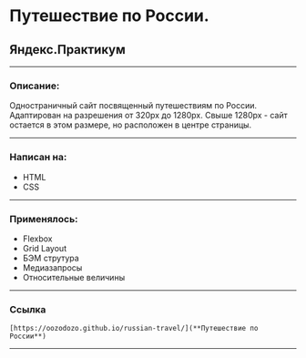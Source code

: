 # Путешествие по России.

## Яндекс.Практикум
____

### Описание:
Одностраничный сайт посвященный путешествиям по России.
Адаптирован на разрешения от 320px до 1280px.
Свыше 1280px - сайт остается в этом размере, но расположен в центре страницы.
____

### Написан на:

* HTML
* CSS
____

### Применялось:

+ Flexbox
+ Grid Layout
+ БЭМ струтура
+ Медиазапросы
+ Относительные величины

____

### Ссылка
    [https://oozodozo.github.io/russian-travel/](**Путешествие по России**)
____

